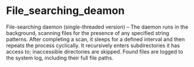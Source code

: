 # File_searching_deamon
File-searching daemon (single-threaded version) –
The daemon runs in the background, scanning files for the presence of any specified string patterns. After completing a scan, it sleeps for a defined interval and then repeats the process cyclically. It recursively enters subdirectories it has access to; inaccessible directories are skipped. Found files are logged to the system log, including their full file paths.
